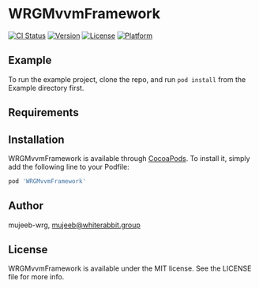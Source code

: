 # WRGMvvmFramework

[![CI Status](https://img.shields.io/travis/mujeeb-wrg/WRGMvvmFramework.svg?style=flat)](https://travis-ci.org/mujeeb-wrg/WRGMvvmFramework)
[![Version](https://img.shields.io/cocoapods/v/WRGMvvmFramework.svg?style=flat)](https://cocoapods.org/pods/WRGMvvmFramework)
[![License](https://img.shields.io/cocoapods/l/WRGMvvmFramework.svg?style=flat)](https://cocoapods.org/pods/WRGMvvmFramework)
[![Platform](https://img.shields.io/cocoapods/p/WRGMvvmFramework.svg?style=flat)](https://cocoapods.org/pods/WRGMvvmFramework)

## Example

To run the example project, clone the repo, and run `pod install` from the Example directory first.

## Requirements

## Installation

WRGMvvmFramework is available through [CocoaPods](https://cocoapods.org). To install
it, simply add the following line to your Podfile:

```ruby
pod 'WRGMvvmFramework'
```

## Author

mujeeb-wrg, mujeeb@whiterabbit.group

## License

WRGMvvmFramework is available under the MIT license. See the LICENSE file for more info.
